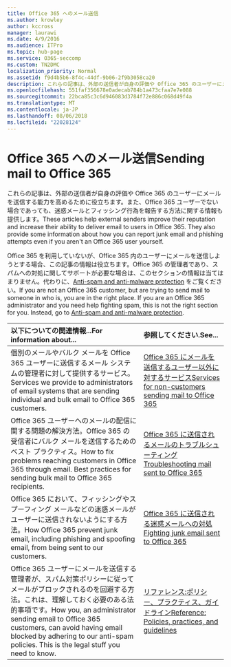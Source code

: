 ```yaml
---
title: Office 365 へのメール送信
ms.author: krowley
author: kccross
manager: laurawi
ms.date: 4/9/2016
ms.audience: ITPro
ms.topic: hub-page
ms.service: O365-seccomp
ms.custom: TN2DMC
localization_priority: Normal
ms.assetid: f9d4b5b6-8f4c-44df-9b06-2f9b3058ca20
description: これらの記事は、外部の送信者が自身の評価や Office 365 のユーザーにメールを送信する能力を高めるために役立ちます。また、Office 365 ユーザーでない場合であっても、迷惑メールとフィッシング行為を報告する方法に関する情報も提供します。
ms.openlocfilehash: 551faf356678e0adecab784b1a473cfaa7e7e088
ms.sourcegitcommit: 22bca85c3c6d946083d3784f72e886c068d49f4a
ms.translationtype: MT
ms.contentlocale: ja-JP
ms.lasthandoff: 08/06/2018
ms.locfileid: "22028124"
---
```

# <a name="sending-mail-to-office-365"></a><span data-ttu-id="29a9a-104">Office 365 へのメール送信</span><span class="sxs-lookup"><span data-stu-id="29a9a-104">Sending mail to Office 365</span></span>

<span data-ttu-id="29a9a-p102">これらの記事は、外部の送信者が自身の評価や Office 365 のユーザーにメールを送信する能力を高めるために役立ちます。また、Office 365 ユーザーでない場合であっても、迷惑メールとフィッシング行為を報告する方法に関する情報も提供します。</span><span class="sxs-lookup"><span data-stu-id="29a9a-p102">These articles help external senders improve their reputation and increase their ability to deliver email to users in Office 365. They also provide some information about how you can report junk email and phishing attempts even if you aren't an Office 365 user yourself.</span></span>
  
<span data-ttu-id="29a9a-p103">Office 365 を利用していないが、Office 365 内のユーザーにメールを送信しようとする場合、この記事の情報は役立ちます。Office 365 の管理者であり、スパムへの対処に関してサポートが必要な場合は、このセクションの情報は当てはまりません。代わりに、[Anti-spam and anti-malware protection](http://technet.microsoft.com/library/93c6c227-7442-4293-b64d-ec8f15c928db.aspx) をご覧ください。</span><span class="sxs-lookup"><span data-stu-id="29a9a-p103">If you are not an Office 365 customer, but are trying to send mail to someone in who is, you are in the right place. If you are an Office 365 administrator and you need help fighting spam, this is not the right section for you. Instead, go to [Anti-spam and anti-malware protection](http://technet.microsoft.com/library/93c6c227-7442-4293-b64d-ec8f15c928db.aspx).</span></span>
  
|<span data-ttu-id="29a9a-110">**以下についての関連情報...**</span><span class="sxs-lookup"><span data-stu-id="29a9a-110">**For information about...**</span></span>|<span data-ttu-id="29a9a-111">**参照してください.**</span><span class="sxs-lookup"><span data-stu-id="29a9a-111">**See...**</span></span>|
|:-----|:-----|
|<span data-ttu-id="29a9a-112">個別のメールやバルク メールを Office 365 ユーザーに送信するメール システムの管理者に対して提供するサービス。</span><span class="sxs-lookup"><span data-stu-id="29a9a-112">Services we provide to administrators of email systems that are sending individual and bulk email to Office 365 customers.</span></span>  <br/> |[<span data-ttu-id="29a9a-113">Office 365 にメールを送信するユーザー以外に対するサービス</span><span class="sxs-lookup"><span data-stu-id="29a9a-113">Services for non-customers sending mail to Office 365</span></span>](services-for-non-customers.md) <br/> |
|<span data-ttu-id="29a9a-p104">Office 365 ユーザーへのメールの配信に関する問題の解決方法。Office 365 の受信者にバルク メールを送信するためのベスト プラクティス。</span><span class="sxs-lookup"><span data-stu-id="29a9a-p104">How to fix problems reaching customers in Office 365 through email. Best practices for sending bulk mail to Office 365 recipients.</span></span>  <br/> |[<span data-ttu-id="29a9a-116">Office 365 に送信されるメールのトラブルシューティング</span><span class="sxs-lookup"><span data-stu-id="29a9a-116">Troubleshooting mail sent to Office 365</span></span>](troubleshooting-mail-sent-to-office-365.md) <br/> |
|<span data-ttu-id="29a9a-117">Office 365 において、フィッシングやスプーフィング メールなどの迷惑メールがユーザーに送信されないようにする方法。</span><span class="sxs-lookup"><span data-stu-id="29a9a-117">How Office 365 prevent junk email, including phishing and spoofing email, from being sent to our customers.</span></span>  <br/> |[<span data-ttu-id="29a9a-118">Office 365 に送信される迷惑メールへの対処</span><span class="sxs-lookup"><span data-stu-id="29a9a-118">Fighting junk email sent to Office 365</span></span>](fighting-junk-email.md) <br/> |
|<span data-ttu-id="29a9a-p105">Office 365 ユーザーにメールを送信する管理者が、スパム対策ポリシーに従ってメールがブロックされるのを回避する方法。これは、理解しておく必要のある法的事項です。</span><span class="sxs-lookup"><span data-stu-id="29a9a-p105">How you, an administrator sending email to Office 365 customers, can avoid having email blocked by adhering to our anti-spam policies. This is the legal stuff you need to know.</span></span>  <br/> |[<span data-ttu-id="29a9a-121">リファレンス:ポリシー、プラクティス、ガイドライン</span><span class="sxs-lookup"><span data-stu-id="29a9a-121">Reference: Policies, practices, and guidelines</span></span>](reference-policies-practices-and-guidelines.md) <br/> |
   


